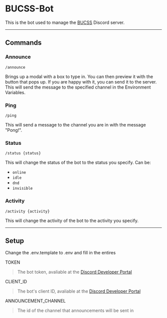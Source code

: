 # BUCSS-Bot

This is the bot used to manage the [BUCSS](https://bucss.net) Discord server.

---

## Commands

### Announce

`/announce`

Brings up a modal with a box to type in. You can then preview it with the button that pops up. If you are happy with it, you can send it to the server. This will send the message to the specified channel in the Environment Variables.

### Ping

`/ping`

This will send a message to the channel you are in with the message "Pong!".

### Status

`/status {status}`

This will change the status of the bot to the status you specify. 
Can be: 

- `online`
- `idle`
- `dnd`
- `invisible`

### Activity

`/activity {activity}`

This will change the activity of the bot to the activity you specify.

---

## Setup

Change the .env.template to .env and fill in the entires

TOKEN
> The bot token, avaliable at the [Discord Developer Portal](https://discord.com/developers/applications)

CLIENT_ID
> The bot's client ID, avaliable at the [Discord Developer Portal](https://discord.com/developers/applications)

ANNOUNCEMENT_CHANNEL
> The id of the channel that announcements will be sent in
